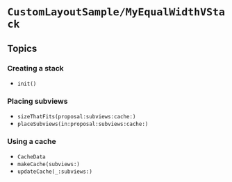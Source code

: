 # ``CustomLayoutSample/MyEqualWidthVStack``

## Topics

### Creating a stack

- ``init()``

### Placing subviews

- ``sizeThatFits(proposal:subviews:cache:)``
- ``placeSubviews(in:proposal:subviews:cache:)``

### Using a cache

- ``CacheData``
- ``makeCache(subviews:)``
- ``updateCache(_:subviews:)``
